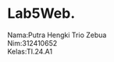 # Lab5Web.
Nama:Putra Hengki Trio Zebua                                  
Nim:312410652                                           
Kelas:TI.24.A1                                                       

